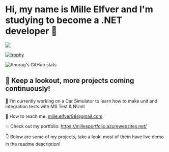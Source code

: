 # Hi, my name is Mille Elfver and I'm studying to become a .NET developer 👋

![](https://komarev.com/ghpvc/?username=Milles98&color=blueviolet)

[![trophy](https://github-profile-trophy.vercel.app/?username=Milles98&theme=onedark)](https://github.com/Milles98/github-profile-trophy)

![Anurag's GitHub stats](https://github-readme-stats.vercel.app/api?username=Milles98&show_icons=true&theme=transparent)

## 🔭 Keep a lookout, more projects coming continuously!

🔧 I’m currently working on a Car Simulator to learn how to make unit and integration tests with MS Test & NUnit

💬 How to reach me: mille.elfver98@gmail.com

💥 Check out my portfolio: https://millesportfolio.azurewebsites.net/

👇 Below are some of my projects, take a look, most of them have live demo in the readme description!
<!--
**Milles98/Milles98** is a ✨ _special_ ✨ repository because its `README.md` (this file) appears on your GitHub profile.

Here are some ideas to get you started:

- 🔭 I’m currently working on ...
- 👯 I’m looking to collaborate on ...
- 🤔 I’m looking for help with ...
- 💬 Ask me about ...
- 😄 Pronouns: ...

Emoji Cheatsheet

People

:bowtie: 😄 😆 😊 😃 ☺️ 😏 😍 😘 😚 😳 😌 😆 😁 😉 😜 😝 😀 😗 😙 😛 😴 😟 😦 😧 😮 😬 😕 😯 😑 😒 😅 😓 😥 😩 😔 😞 😖 😨 😰 😣 😢 😭 😂 😲 😱 :neckbeard: 😫 😠 😡 😤 😪 😋 😷 😎 😵 👿 😈 😐 😶 😇 👽 💛 💙 💜 ❤️ 💚 💔 💓 💗 💕 💞 💘 💖 ✨ ⭐ 🌟 💫 💥 💥 💢 ❗ ❓ ❕ ❔ 💤 💨 💦 🎶 🎵 🔥 💩 💩 💩 👍 👍 👎 👎 👌 👊 👊 ✊ ✌️ 👋 ✋ ✋ 👐 ☝️ 👇 👈 👉 🙌 🙏 👆 👏 💪 🤘 🖕 🚶 🏃 🏃 👫 👪 👬 👭 💃 👯 🙆‍♀️ 🙅 💁 🙋 👰‍♀️ :person_with_pouting_face: :person_frowning: 🙇 💏 💑 💆 💇 💅 👦 👧 👩 👨 👶 👵 👴 :person_with_blond_hair: 👲 👳‍♂️ 👷 👮 👼 👸 😺 😸 😻 😽 😼 🙀 😿 😹 😾 👹 👺 🙈 🙉 🙊 💂‍♂️ 💀 🐾 👄 💋 💧 👂 👀 👃 👅 💌 👤 👥 💬 💭 :feelsgood: :finnadie: :goberserk: :godmode: :hurtrealbad: :rage1: :rage2: :rage3: :rage4: :suspect: :trollface: Nature

☀️ ☔ ☁️ ❄️ ⛄ ⚡ 🌀 🌁 🌊 🐱 🐶 🐭 🐹 🐰 🐺 🐸 🐯 🐨 🐻 🐷 🐽 🐮 🐗 🐵 🐒 🐴 🐎 🐫 🐑 🐘 🐼 🐍 🐦 🐤 🐥 🐣 🐔 🐧 🐢 🐛 🐝 🐜 🪲 🐌 🐙 🐠 🐟 🐳 🐋 🐬 🐄 🐏 🐀 🐃 🐅 🐇 🐉 🐐 🐓 🐕 🐖 🐁 🐂 🐲 🐡 🐊 🐪 🐆 🐈 🐩 🐾 💐 🌸 🌷 🍀 🌹 🌻 🌺 🍁 🍃 🍂 🌿 🍄 🌵 🌴 🌲 🌳 🌰 🌱 🌼 🌾 🐚 🌐 🌞 🌝 🌚 🌑 🌒 🌓 🌔 🌕 🌖 🌗 🌘 🌜 🌛 🌔 🌍 🌎 🌏 🌋 🌌 ⛅ :octocat: :squirrel: Objects

🎍 💝 🎎 🎒 🎓 🎏 🎆 🎇 🎐 🎑 🎃 👻 🎅 🎄 🎁 🔔 🔕 🎋 🎉 🎊 🎈 🔮 💿 📀 💾 📷 📹 🎥 💻 📺 📱 ☎️ ☎️ 📞 📟 📠 💽 📼 🔉 🔈 🔇 📢 📣 ⌛ ⏳ ⏰ ⌚ 📻 📡 ➿ 🔍 🔎 🔓 🔒 🔏 🔐 🔑 💡 🔦 🔆 🔅 🔌 🔋 📲 📧 📫 📮 🛀 🛁 🚿 🚽 🔧 🔩 🔨 💺 💰 💴 💵 💷 💶 💳 💸 📧 📥 📤 ✉️ 📨 📯 📪 📬 📭 📦 🚪 🚬 💣 🔫 🔪 💊 💉 📄 📃 📑 📊 📈 📉 📜 📋 📆 📅 📇 📁 📂 ✂️ 📌 📎 ✒️ ✏️ 📏 📐 📕 📗 📘 📙 📓 📔 📒 📚 🔖 📛 🔬 🔭 📰 🏈 🏀 ⚽ ⚾ 🎾 🎱 🏉 🎳 ⛳ 🚵 🚴 🏇 🏂 🏊 🏄 🎿 ♠️ ♥️ ♣️ ♦️ 💎 💍 🏆 🎼 🎹 🎻 👾 🎮 🃏 🎴 🎲 🎯 🀄 🎬 📝 📝 📖 🎨 🎤 🎧 🎺 🎷 🎸 👞 👡 👠 💄 👢 👕 👕 👔 👚 👗 🎽 👖 👘 👙 🎀 🎩 👑 👒 👞 🌂 💼 👜 👝 👛 👓 🎣 ☕ 🍵 🍶 🍼 🍺 🍻 🍸 🍹 🍷 🍴 🍕 🍔 🍟 🍗 🍖 🍝 🍛 🍤 🍱 🍣 🍥 🍙 🍘 🍚 🍜 🍲 🍢 🍡 🥚 🍞 🍩 🍮 🍦 🍨 🍧 🎂 🍰 🍪 🍫 🍬 🍭 🍯 🍎 🍏 🍊 🍋 🍒 🍇 🍉 🍓 🍑 🍈 🍌 🍐 🍍 🍠 🍆 🍅 🌽 Places

🏠 🏡 🏫 🏢 🏣 🏥 🏦 🏪 🏩 🏨 💒 ⛪ 🏬 🏤 🌇 🌆 🏯 🏰 ⛺ 🏭 🗼 🗾 🗻 🌄 🌅 🌠 🗽 🌉 🎠 🌈 🎡 ⛲ 🎢 🚢 🚤 ⛵ ⛵ 🚣 ⚓ 🚀 ✈️ 🚁 🚂 🚊 🚞 🚲 🚡 🚟 🚠 🚜 🚙 🚘 🚗 🚗 🚕 🚖 🚛 🚌 🚍 🚨 🚓 🚔 🚒 🚑 🚐 🚚 🚋 🚉 🚆 🚅 🚄 🚈 🚝 🚃 🚎 🎫 ⛽ 🚦 🚥 ⚠️ 🚧 🔰 🏧 🎰 🚏 💈 ♨️ 🏁 🎌 🏮 🗿 🎪 🎭 📍 🚩 🇯🇵 🇰🇷 🇨🇳 🇺🇸 🇫🇷 🇪🇸 🇮🇹 🇷🇺 🇬🇧 🇬🇧 🇩🇪 Symbols

1️⃣ 2️⃣ 3️⃣ 4️⃣ 5️⃣ 6️⃣ 7️⃣ 8️⃣ 9️⃣ 🔟 🔢 0️⃣ #️⃣ 🔣 ◀️ ⬇️ ▶️ ⬅️ 🔠 🔡 🔤 ↙️ ↘️ ➡️ ⬆️ ↖️ ↗️ ⏬ ⏫ 🔽 ⤵️ ⤴️ ↩️ ↪️ ↔️ ↕️ 🔼 🔃 🔄 ⏪ ⏩ ℹ️ 🆗 🔀 🔁 🔂 🆕 🔝 🆙 🆒 🆓 🆖 🎦 🈁 📶 🈹 🈴 🈺 🈯 🈷️ 🈶 🈵 🈚 🈸 🈳 🈲 🈂️ 🚻 🚹 🚺 🚼 🚭 🅿️ ♿ 🚇 🛄 🉑 🚾 🚰 🚮 ㊙️ ㊗️ Ⓜ️ 🛂 🛅 🛃 🉐 🆑 🆘 🆔 🚫 🔞 📵 🚯 🚱 🚳 🚷 🚸 ⛔ ✳️ ❇️ ✴️ 💟 🆚 📳 📴 💹 💱 ♈ ♉ ♊ ♋ ♌ ♍ ♎ ♏ ♐ ♑ ♒ ♓ ⛎ 🔯 ❎ 🅰️ 🅱️ 🆎 🅾️ 💠 ♻️ 🔚 🔙 🔛 🔜 🕐 🕜 🕙 🕥 🕚 🕦 🕛 🕧 🕑 🕝 🕒 🕞 🕓 🕟 🕔 🕠 🕕 🕡 🕖 🕢 🕗 🕣 🕘 🕤 💲 ©️ ®️ ™️ ❌ ❗ ‼️ ⁉️ ⭕ ✖️ ➕ ➖ ➗ 💮 💯 ✔️ ☑️ 🔘 🔗 ➰ 〰️ 〽️ 🔱 ▪️ ▫️ ◾ ◽ ◼️ ◻️ ⬛ ⬜ ✅ 🔲 🔳 ⚫ ⚪ 🔴 🔵 🔷 🔶 🔹 🔸 🔺 🔻 :shipit: Campfire also supports a few sounds

► /play secret► /play trombone► /play crickets► /play rimshot► /play vuvuzela► /play tmyk► /play live► /play drama► /play yeah► /play greatjob► /play pushit► /play nyan► /play tada► /play ohmy► /play bueller► /play ohyeah► /play 56k► /play dangerzone► /play horn► /play horror► /play loggins► /play yodel► /play sax► /play noooo► /play heygirl► /play inconceivable► /play deeper► /play whoomp► /play clowntown► /play what► /play bezos► /play trololo► /play makeitso► /play sexyback► /play bell► /play danielsan► /play greyjoy► /play story► /play dadgummit► /play rollout► /play cottoneyejoe► /play rumble► /play guarantee► /play unix► /play letitgo

-->
